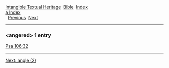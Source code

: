 [Intangible Textual Heritage](../../index)  [Bible](../index) 
[Index](index)   
[a Index](_a_)  
  [Previous](c00544)  [Next](c00546) 

------------------------------------------------------------------------

### &lt;angered&gt; 1 entry

[Psa 106:32](../kjv/psa106.htm#032)  

------------------------------------------------------------------------

[Next: angle (2)](c00546)
